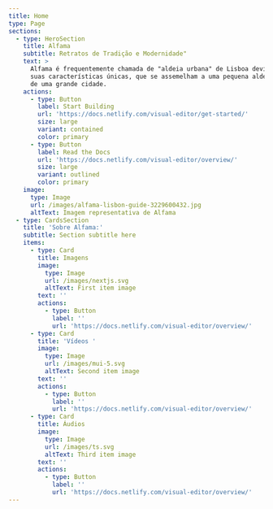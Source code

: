 ```yaml
---
title: Home
type: Page
sections:
  - type: HeroSection
    title: Alfama
    subtitle: Retratos de Tradição e Modernidade"
    text: >
      Alfama é frequentemente chamada de "aldeia urbana" de Lisboa devido às
      suas características únicas, que se assemelham a uma pequena aldeia dentro
      de uma grande cidade. 
    actions:
      - type: Button
        label: Start Building
        url: 'https://docs.netlify.com/visual-editor/get-started/'
        size: large
        variant: contained
        color: primary
      - type: Button
        label: Read the Docs
        url: 'https://docs.netlify.com/visual-editor/overview/'
        size: large
        variant: outlined
        color: primary
    image:
      type: Image
      url: /images/alfama-lisbon-guide-3229600432.jpg
      altText: Imagem representativa de Alfama
  - type: CardsSection
    title: 'Sobre Alfama:'
    subtitle: Section subtitle here
    items:
      - type: Card
        title: Imagens
        image:
          type: Image
          url: /images/nextjs.svg
          altText: First item image
        text: ''
        actions:
          - type: Button
            label: ''
            url: 'https://docs.netlify.com/visual-editor/overview/'
      - type: Card
        title: 'Vídeos '
        image:
          type: Image
          url: /images/mui-5.svg
          altText: Second item image
        text: ''
        actions:
          - type: Button
            label: ''
            url: 'https://docs.netlify.com/visual-editor/overview/'
      - type: Card
        title: Áudios
        image:
          type: Image
          url: /images/ts.svg
          altText: Third item image
        text: ''
        actions:
          - type: Button
            label: ''
            url: 'https://docs.netlify.com/visual-editor/overview/'
---
```

